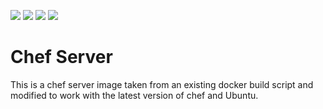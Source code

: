 ![](https://img.shields.io/docker/stars/redwyvern/chef-server.svg)
![](https://img.shields.io/docker/pulls/redwyvern/chef-server.svg)
![](https://img.shields.io/docker/automated/redwyvern/chef-server.svg)
[![](https://images.microbadger.com/badges/image/redwyvern/chef-server.svg)](https://microbadger.com/images/redwyvern/chef-server "Get your own image badge on microbadger.com")

Chef Server
===========

This is a chef server image taken from an existing docker build script and modified to work with the latest version of chef and Ubuntu.
